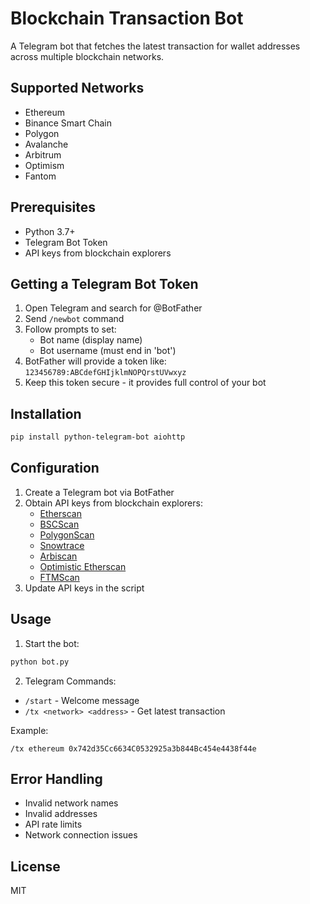 # Blockchain Transaction Bot

A Telegram bot that fetches the latest transaction for wallet addresses across multiple blockchain networks.

## Supported Networks
- Ethereum
- Binance Smart Chain
- Polygon
- Avalanche
- Arbitrum
- Optimism
- Fantom

## Prerequisites
- Python 3.7+
- Telegram Bot Token
- API keys from blockchain explorers

## Getting a Telegram Bot Token
1. Open Telegram and search for @BotFather
2. Send `/newbot` command
3. Follow prompts to set:
   - Bot name (display name)
   - Bot username (must end in 'bot')
4. BotFather will provide a token like: `123456789:ABCdefGHIjklmNOPQrstUVwxyz`
5. Keep this token secure - it provides full control of your bot

## Installation
```bash
pip install python-telegram-bot aiohttp
```

## Configuration
1. Create a Telegram bot via BotFather
2. Obtain API keys from blockchain explorers:
   - [Etherscan](https://etherscan.io/apis)
   - [BSCScan](https://bscscan.com/apis)
   - [PolygonScan](https://polygonscan.com/apis)
   - [Snowtrace](https://snowtrace.io/apis)
   - [Arbiscan](https://arbiscan.io/apis)
   - [Optimistic Etherscan](https://optimistic.etherscan.io/apis)
   - [FTMScan](https://ftmscan.com/apis)
3. Update API keys in the script

## Usage
1. Start the bot:
```bash
python bot.py
```

2. Telegram Commands:
- `/start` - Welcome message
- `/tx <network> <address>` - Get latest transaction

Example:
```
/tx ethereum 0x742d35Cc6634C0532925a3b844Bc454e4438f44e
```

## Error Handling
- Invalid network names
- Invalid addresses
- API rate limits
- Network connection issues

## License
MIT
